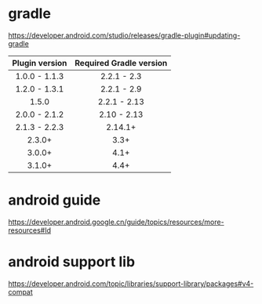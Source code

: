 # gradle
https://developer.android.com/studio/releases/gradle-plugin#updating-gradle

|Plugin version|Required Gradle version|
|:--------:|:--------:|
|1.0.0 - 1.1.3|2.2.1 - 2.3|
|1.2.0 - 1.3.1|2.2.1 - 2.9|
|1.5.0|2.2.1 - 2.13|
|2.0.0 - 2.1.2|2.10 - 2.13|
|2.1.3 - 2.2.3|2.14.1+|
|2.3.0+|3.3+|
|3.0.0+|4.1+|
|3.1.0+|4.4+|

# android guide
https://developer.android.google.cn/guide/topics/resources/more-resources#Id

# android support lib
https://developer.android.com/topic/libraries/support-library/packages#v4-compat
